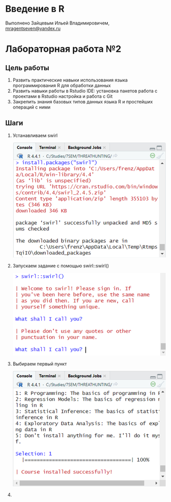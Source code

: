 # Введение в R
Выполнено Зайцевым Ильей Владимировичем, mragentseven@yandex.ru

# Лабораторная работа №2

## Цель работы

1.  Развить практические навыки использования языка программирования R
    для обработки данных
2.  Развить навыки работы в Rstudio IDE: установка пакетов работа с
    проектами в Rstudio настройка и работа с Git
3.  Закрепить знания базовых типов данных языка R и простейших операций
    с ними

## Шаги

1.  Устанавливаем swirl

    ![](img/1.png)

2.  Запускаем задание с помощью swirl::swirl()

    ![](img/2.png)

3.  Выбираем первый пункт

    ![](img/3.png)

4.  
